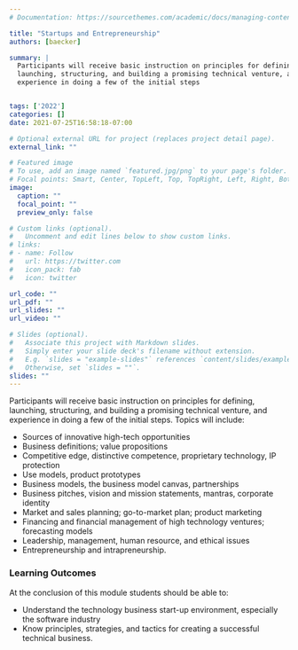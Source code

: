```yaml
---
# Documentation: https://sourcethemes.com/academic/docs/managing-content/

title: "Startups and Entrepreneurship"
authors: [baecker]

summary: | 
  Participants will receive basic instruction on principles for defining,
  launching, structuring, and building a promising technical venture, and
  experience in doing a few of the initial steps


tags: ['2022']
categories: []
date: 2021-07-25T16:58:18-07:00

# Optional external URL for project (replaces project detail page).
external_link: ""

# Featured image
# To use, add an image named `featured.jpg/png` to your page's folder.
# Focal points: Smart, Center, TopLeft, Top, TopRight, Left, Right, BottomLeft, Bottom, BottomRight.
image:
  caption: ""
  focal_point: ""
  preview_only: false

# Custom links (optional).
#   Uncomment and edit lines below to show custom links.
# links:
# - name: Follow
#   url: https://twitter.com
#   icon_pack: fab
#   icon: twitter

url_code: ""
url_pdf: ""
url_slides: ""
url_video: ""

# Slides (optional).
#   Associate this project with Markdown slides.
#   Simply enter your slide deck's filename without extension.
#   E.g. `slides = "example-slides"` references `content/slides/example-slides.md`.
#   Otherwise, set `slides = ""`.
slides: ""
---
```

Participants will receive basic instruction on principles for defining,
launching, structuring, and building a promising technical venture, and
experience in doing a few of the initial steps. Topics will include:
 
  * Sources of innovative high-tech opportunities
  * Business definitions; value propositions
  * Competitive edge, distinctive competence, proprietary technology, IP protection
  * Use models, product prototypes
  * Business models, the business model canvas, partnerships
  * Business pitches, vision and mission statements, mantras, corporate identity
  * Market and sales planning; go-to-market plan; product marketing
  * Financing and financial management of high technology ventures; forecasting models
  * Leadership, management, human resource, and ethical issues
  * Entrepreneurship and intrapreneurship.

### Learning Outcomes

At the conclusion of this module students should be able to:

  * Understand the technology business start-up environment, especially the
    software industry
  * Know principles, strategies, and tactics for creating a successful technical
    business.
